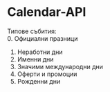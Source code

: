 # Calendar-API

Типове събития: <br>
0. Официални празници
1. Неработни дни
2. Именни дни
3. Значими международни дни
4. Оферти и промоции
5. Рожденни дни
